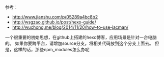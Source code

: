 参考：
* http://www.jianshu.com/p/05289a4bc8b2
* http://wsgzao.github.io/post/hexo-guide/
* http://wuchong.me/blog/2014/11/20/how-to-use-jacman/

一个很重要的初始思想，在github上搭建的hexo博客，应用场景是针对一台电脑的。
如果你要跨平台，请增加source分支，将相关代码放到这个分支上面去。
但是，这样的话，那些npm_modules怎么办呢
